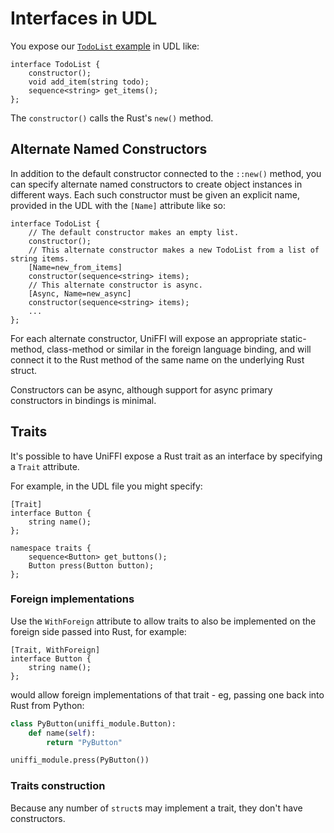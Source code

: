 # Interfaces in UDL

You expose our [`TodoList` example](../types/interfaces.md) in UDL like:

```idl
interface TodoList {
    constructor();
    void add_item(string todo);
    sequence<string> get_items();
};
```

The `constructor()` calls the Rust's `new()` method.

## Alternate Named Constructors

In addition to the default constructor connected to the `::new()` method, you can specify
alternate named constructors to create object instances in different ways. Each such constructor
must be given an explicit name, provided in the UDL with the `[Name]` attribute like so:

```idl
interface TodoList {
    // The default constructor makes an empty list.
    constructor();
    // This alternate constructor makes a new TodoList from a list of string items.
    [Name=new_from_items]
    constructor(sequence<string> items);
    // This alternate constructor is async.
    [Async, Name=new_async]
    constructor(sequence<string> items);
    ...
};
```

For each alternate constructor, UniFFI will expose an appropriate static-method, class-method or similar
in the foreign language binding, and will connect it to the Rust method of the same name on the underlying
Rust struct.

Constructors can be async, although support for async primary constructors in bindings is minimal.

## Traits

It's possible to have UniFFI expose a Rust trait as an interface by specifying a `Trait` attribute.

For example, in the UDL file you might specify:

```idl
[Trait]
interface Button {
    string name();
};

namespace traits {
    sequence<Button> get_buttons();
    Button press(Button button);
};
```

### Foreign implementations

Use the `WithForeign` attribute to allow traits to also be implemented on the foreign side passed into Rust, for example:

```idl
[Trait, WithForeign]
interface Button {
    string name();
};
```

would allow foreign implementations of that trait - eg, passing one back into Rust from Python:

```python
class PyButton(uniffi_module.Button):
    def name(self):
        return "PyButton"

uniffi_module.press(PyButton())
```

### Traits construction

Because any number of `struct`s may implement a trait, they don't have constructors.
